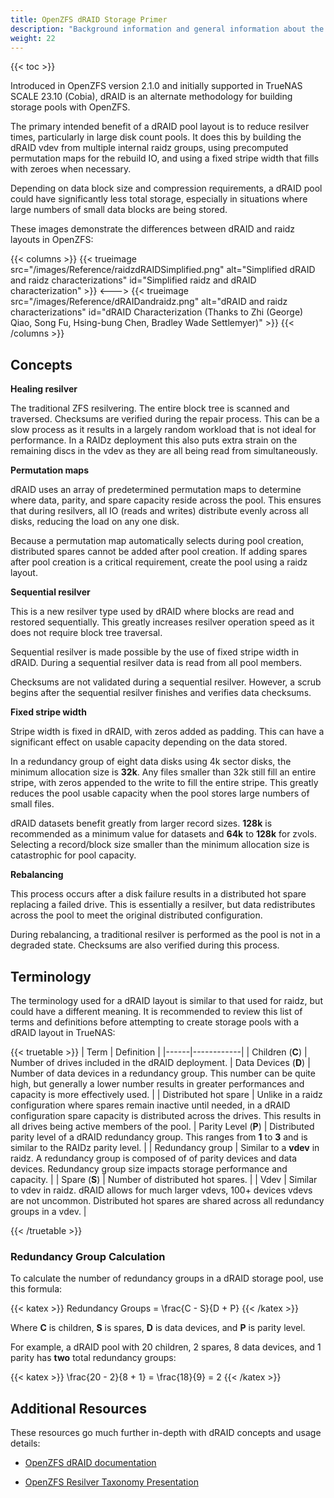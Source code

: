 ```yaml
---
title: OpenZFS dRAID Storage Primer
description: "Background information and general information about the dRAID storage solution included in OpenZFS version 2.2.0."
weight: 22
---
```


{{< toc >}}

Introduced in OpenZFS version 2.1.0 and initially supported in TrueNAS SCALE 23.10 (Cobia), dRAID is an alternate methodology for building storage pools with OpenZFS.

The primary intended benefit of a dRAID pool layout is to reduce resilver times, particularly in large disk count pools.
It does this by building the dRAID vdev from multiple internal raidz groups, using precomputed permutation maps for the rebuild IO, and using a fixed stripe width that fills with zeroes when necessary.

Depending on data block size and compression requirements, a dRAID pool could have significantly less total storage, especially in situations where large numbers of small data blocks are being stored.

These images demonstrate the differences between dRAID and raidz layouts in OpenZFS:

{{< columns >}}
{{< trueimage src="/images/Reference/raidzdRAIDSimplified.png" alt="Simplified dRAID and raidz characterizations" id="Simplified raidz and dRAID characterization"  >}}
<--->
{{< trueimage src="/images/Reference/dRAIDandraidz.png" alt="dRAID and raidz characterizations" id="dRAID Characterization (Thanks to Zhi (George) Qiao, Song Fu, Hsing-bung Chen, Bradley Wade Settlemyer)" >}}
{{< /columns >}}

## Concepts

**Healing resilver**

The traditional ZFS resilvering.
The entire block tree is scanned and traversed.
Checksums are verified during the repair process.
This can be a slow process as it results in a largely random workload that is not ideal for performance.
In a RAIDz deployment this also puts extra strain on the remaining discs in the vdev as they are all being read from simultaneously.

**Permutation maps**

dRAID uses an array of predetermined permutation maps to determine where data, parity, and spare capacity reside across the pool.
This ensures that during resilvers, all IO (reads and writes) distribute evenly across all disks, reducing the load on any one disk.

Because a permutation map automatically selects during pool creation, distributed spares cannot be added after pool creation.
If adding spares after pool creation is a critical requirement, create the pool using a raidz layout.

**Sequential resilver**

This is a new resilver type used by dRAID where blocks are read and restored sequentially.
This greatly increases resilver operation speed as it does not require block tree traversal.

Sequential resilver is made possible by the use of fixed stripe width in dRAID.
During a sequential resilver data is read from all pool members.

Checksums are not validated during a sequential resilver.
However, a scrub begins after the sequential resilver finishes and verifies data checksums.

**Fixed stripe width**

Stripe width is fixed in dRAID, with zeros added as padding.
This can have a significant effect on usable capacity depending on the data stored.

In a redundancy group of eight data disks using 4k sector disks, the minimum allocation size is **32k**.
Any files smaller than 32k still fill an entire stripe, with zeros appended to the write to fill the entire stripe.
This greatly reduces the pool usable capacity when the pool stores large numbers of small files.

dRAID datasets benefit greatly from larger record sizes.
**128k** is recommended as a minimum value for datasets and **64k** to **128k** for zvols.
Selecting a record/block size smaller than the minimum allocation size is catastrophic for pool capacity.
 
**Rebalancing**

This process occurs after a disk failure results in a distributed hot spare replacing a failed drive.
This is essentially a resilver, but data redistributes across the pool to meet the original distributed configuration.

During rebalancing, a traditional resilver is performed as the pool is not in a degraded state.
Checksums are also verified during this process.

## Terminology

The terminology used for a dRAID layout is similar to that used for raidz, but could have a different meaning.
It is recommended to review this list of terms and definitions before attempting to create storage pools with a dRAID layout in TrueNAS:

{{< truetable >}}
| Term | Definition |
|------|------------|
| Children (**C**) | Number of drives included in the dRAID deployment.
| Data Devices (**D**) | Number of data devices in a redundancy group. This number can be quite high, but generally a lower number results in greater performances and capacity is more effectively used. |
| Distributed hot spare | Unlike in a raidz configuration where spares remain inactive until needed, in a dRAID configuration spare capacity is distributed across the drives. This results in all drives being active members of the pool.
| Parity Level (**P**) | Distributed parity level of a dRAID redundancy group. This ranges from **1** to **3** and is similar to the RAIDz parity level. |
| Redundancy group | Similar to a **vdev** in raidz. A redundancy group is composed of of parity devices and data devices. Redundancy group size impacts storage performance and capacity. |
| Spare (**S**) | Number of distributed hot spares. |
| Vdev | Similar to vdev in raidz. dRAID allows for much larger vdevs, 100+ devices vdevs are not uncommon. Distributed hot spares are shared across all redundancy groups in a vdev. |

{{< /truetable >}}

### Redundancy Group Calculation

To calculate the number of redundancy groups in a dRAID storage pool, use this formula:

{{< katex >}}
Redundancy Groups = \frac{C - S}{D + P}
{{< /katex >}}

Where **C** is children, **S** is spares, **D** is data devices, and **P** is parity level.

For example, a dRAID pool with 20 children, 2 spares, 8 data devices, and 1 parity has **two** total redundancy groups:

{{< katex >}}
\frac{20 - 2}{8 + 1} = \frac{18}{9} = 2
{{< /katex >}}

## Additional Resources

These resources go much further in-depth with dRAID concepts and usage details:

* [OpenZFS dRAID documentation](https://openzfs.github.io/openzfs-docs/Basic%20Concepts/dRAID%20Howto.html)

* [OpenZFS Resilver Taxonomy Presentation](https://docs.google.com/presentation/d/1vLsgQ1MaHlifw40C9R2sPsSiHiQpxglxMbK2SMthu0Q/edit#slide=id.g995720a6cf_1_39)